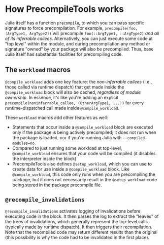 # How PrecompileTools works

Julia itself has a function `precompile`, to which you can pass specific signatures to force precompilation.
For example, `precompile(foo, (ArgType1, ArgType2))` will precompile `foo(::ArgType1, ::ArgType2)` *and all of its inferrable callees*.
Alternatively, you can just execute some code at "top level" within the module, and during precompilation any method or signature "owned" by your package will also be precompiled.
Thus, base Julia itself has substantial facilities for precompiling code.

## The `workload` macros

`@compile_workload` adds one key feature: the *non-inferrable callees* (i.e., those called via runtime dispatch) that get
made inside the `@compile_workload` block will also be cached, *regardless of module ownership*. In essence, it's like you're adding
an explicit `precompile(noninferrable_callee, (OtherArgType1, ...))` for every runtime-dispatched call made inside `@compile_workload`.

These `workload` macros add other features as well:

- Statements that occur inside a `@compile_workload` block are executed only if the package is being actively precompiled; it does not run when the package is loaded, nor if you're running Julia with `--compiled-modules=no`.
- Compared to just running some workload at top-level, `@compile_workload` ensures that your code will be compiled (it disables the interpreter inside the block)
- PrecompileTools also defines `@setup_workload`, which you can use to create data for use inside a `@compile_workload` block. Like `@compile_workload`, this code only runs when you are precompiling the package, but it does not necessarily result in the `@setup_workload` code being stored in the package precompile file.

## `@recompile_invalidations`

`@recompile_invalidations` activates logging of invalidations before executing code in the block.
It then parses the log to extract the "leaves" of the trees of invalidations, which generally represent
the top-level calls (typically made by runtime dispatch). It then triggers their recompilation.
Note that the recompiled code may return different results than the original (this possibility is
why the code had to be invalidated in the first place).
